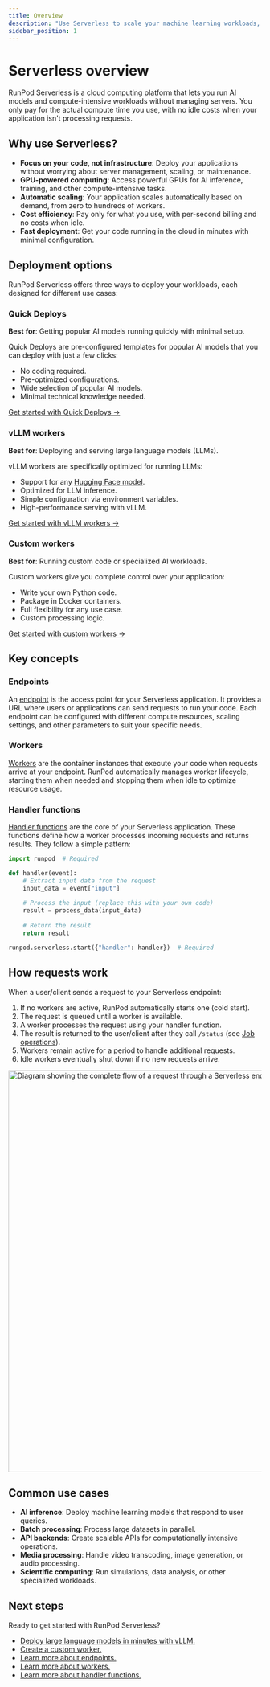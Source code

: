 ```yaml
---
title: Overview
description: "Use Serverless to scale your machine learning workloads, with flexible GPU computing for AI inference, training, and general compute, pay-per-second pricing, and fast deployment options for custom endpoints."
sidebar_position: 1
---
```


# Serverless overview

RunPod Serverless is a cloud computing platform that lets you run AI models and compute-intensive workloads without managing servers. You only pay for the actual compute time you use, with no idle costs when your application isn't processing requests.

## Why use Serverless?

* **Focus on your code, not infrastructure**: Deploy your applications without worrying about server management, scaling, or maintenance.
* **GPU-powered computing**: Access powerful GPUs for AI inference, training, and other compute-intensive tasks.
* **Automatic scaling**: Your application scales automatically based on demand, from zero to hundreds of workers.
* **Cost efficiency**: Pay only for what you use, with per-second billing and no costs when idle.
* **Fast deployment**: Get your code running in the cloud in minutes with minimal configuration.

## Deployment options

RunPod Serverless offers three ways to deploy your workloads, each designed for different use cases:

### Quick Deploys

**Best for**: Getting popular AI models running quickly with minimal setup.

Quick Deploys are pre-configured templates for popular AI models that you can deploy with just a few clicks:
* No coding required.
* Pre-optimized configurations.
* Wide selection of popular AI models.
* Minimal technical knowledge needed.

[Get started with Quick Deploys →](/serverless/quick-deploys)

### vLLM workers

**Best for**: Deploying and serving large language models (LLMs).

vLLM workers are specifically optimized for running LLMs:
* Support for any [Hugging Face model](https://huggingface.co/models).
* Optimized for LLM inference.
* Simple configuration via environment variables.
* High-performance serving with vLLM.

[Get started with vLLM workers →](/serverless/vllm/get-started)

### Custom workers

**Best for**: Running custom code or specialized AI workloads.

Custom workers give you complete control over your application:

* Write your own Python code.
* Package in Docker containers.
* Full flexibility for any use case.
* Custom processing logic.

[Get started with custom workers →](/serverless/workers/custom-worker)

## Key concepts

### Endpoints

An [endpoint](/serverless/endpoints/overview) is the access point for your Serverless application. It provides a URL where users or applications can send requests to run your code. Each endpoint can be configured with different compute resources, scaling settings, and other parameters to suit your specific needs.

### Workers

[Workers](/serverless/workers/overview) are the container instances that execute your code when requests arrive at your endpoint. RunPod automatically manages worker lifecycle, starting them when needed and stopping them when idle to optimize resource usage.

### Handler functions

[Handler functions](/serverless/handlers/overview) are the core of your Serverless application. These functions define how a worker processes incoming requests and returns results. They follow a simple pattern:

```python # rp_handler.py
import runpod  # Required

def handler(event):
    # Extract input data from the request
    input_data = event["input"]
    
    # Process the input (replace this with your own code)
    result = process_data(input_data)
    
    # Return the result
    return result

runpod.serverless.start({"handler": handler})  # Required
```

## How requests work

When a user/client sends a request to your Serverless endpoint:

1. If no workers are active, RunPod automatically starts one (cold start).
2. The request is queued until a worker is available.
3. A worker processes the request using your handler function.
4. The result is returned to the user/client after they call `/status` (see [Job operations](/serverless/endpoints/operations)).
5. Workers remain active for a period to handle additional requests.
6. Idle workers eventually shut down if no new requests arrive.

<img src="/img/docs/serverless-request-flow.png" width="800" alt="Diagram showing the complete flow of a request through a Serverless endpoint, from initial request to response"/>

## Common use cases

* **AI inference**: Deploy machine learning models that respond to user queries.
* **Batch processing**: Process large datasets in parallel.
* **API backends**: Create scalable APIs for computationally intensive operations.
* **Media processing**: Handle video transcoding, image generation, or audio processing.
* **Scientific computing**: Run simulations, data analysis, or other specialized workloads.

## Next steps

Ready to get started with RunPod Serverless?

- [Deploy large language models in minutes with vLLM.](/serverless/vllm/overview)
- [Create a custom worker.](/serverless/get-started)
- [Learn more about endpoints.](/serverless/endpoints/overview)
- [Learn more about workers.](/serverless/workers/overview)
- [Learn more about handler functions.](/serverless/handlers/overview)
